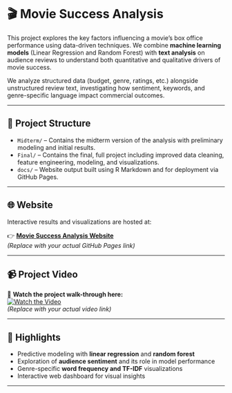 # 🎬 Movie Success Analysis

This project explores the key factors influencing a movie’s box office performance using data-driven techniques. We combine **machine learning models** (Linear Regression and Random Forest) with **text analysis** on audience reviews to understand both quantitative and qualitative drivers of movie success.

We analyze structured data (budget, genre, ratings, etc.) alongside unstructured review text, investigating how sentiment, keywords, and genre-specific language impact commercial outcomes.

---

## 📁 Project Structure

- `Midterm/` – Contains the midterm version of the analysis with preliminary modeling and initial results.
- `Final/` – Contains the final, full project including improved data cleaning, feature engineering, modeling, and visualizations.
- `docs/` – Website output built using R Markdown and for deployment via GitHub Pages.

---

## 🌐 Website

Interactive results and visualizations are hosted at:

👉 **[Movie Success Analysis Website](https://your-username.github.io/your-repo-name/)**  
*(Replace with your actual GitHub Pages link)*

---

## 📹 Project Video

🎥 **Watch the project walk-through here:**  
[![Watch the Video](https://img.shields.io/badge/YouTube-Watch-red?logo=youtube)](https://your-video-link.com)  
*(Replace with your actual video link)*

---

## 📌 Highlights

- Predictive modeling with **linear regression** and **random forest**
- Exploration of **audience sentiment** and its role in model performance
- Genre-specific **word frequency and TF-IDF** visualizations
- Interactive web dashboard for visual insights

---

